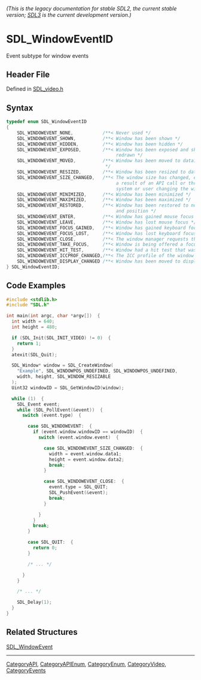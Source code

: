 ###### (This is the legacy documentation for stable SDL2, the current stable version; [SDL3](https://wiki.libsdl.org/SDL3/) is the current development version.)
# SDL_WindowEventID

Event subtype for window events

## Header File

Defined in [SDL_video.h](https://github.com/libsdl-org/SDL/blob/SDL2/include/SDL_video.h)

## Syntax

```c
typedef enum SDL_WindowEventID
{
    SDL_WINDOWEVENT_NONE,           /**< Never used */
    SDL_WINDOWEVENT_SHOWN,          /**< Window has been shown */
    SDL_WINDOWEVENT_HIDDEN,         /**< Window has been hidden */
    SDL_WINDOWEVENT_EXPOSED,        /**< Window has been exposed and should be
                                         redrawn */
    SDL_WINDOWEVENT_MOVED,          /**< Window has been moved to data1, data2
                                     */
    SDL_WINDOWEVENT_RESIZED,        /**< Window has been resized to data1xdata2 */
    SDL_WINDOWEVENT_SIZE_CHANGED,   /**< The window size has changed, either as
                                         a result of an API call or through the
                                         system or user changing the window size. */
    SDL_WINDOWEVENT_MINIMIZED,      /**< Window has been minimized */
    SDL_WINDOWEVENT_MAXIMIZED,      /**< Window has been maximized */
    SDL_WINDOWEVENT_RESTORED,       /**< Window has been restored to normal size
                                         and position */
    SDL_WINDOWEVENT_ENTER,          /**< Window has gained mouse focus */
    SDL_WINDOWEVENT_LEAVE,          /**< Window has lost mouse focus */
    SDL_WINDOWEVENT_FOCUS_GAINED,   /**< Window has gained keyboard focus */
    SDL_WINDOWEVENT_FOCUS_LOST,     /**< Window has lost keyboard focus */
    SDL_WINDOWEVENT_CLOSE,          /**< The window manager requests that the window be closed */
    SDL_WINDOWEVENT_TAKE_FOCUS,     /**< Window is being offered a focus (should SetWindowInputFocus() on itself or a subwindow, or ignore) */
    SDL_WINDOWEVENT_HIT_TEST,       /**< Window had a hit test that wasn't SDL_HITTEST_NORMAL. */
    SDL_WINDOWEVENT_ICCPROF_CHANGED,/**< The ICC profile of the window's display has changed. */
    SDL_WINDOWEVENT_DISPLAY_CHANGED /**< Window has been moved to display data1. */
} SDL_WindowEventID;
```

## Code Examples

```c++
#include <stdlib.h>
#include "SDL.h"

int main(int argc, char *argv[])  {
  int width = 640;
  int height = 480;

  if (SDL_Init(SDL_INIT_VIDEO) != 0)  {
    return 1;
  }
  atexit(SDL_Quit);

  SDL_Window* window = SDL_CreateWindow(
    "Example", SDL_WINDOWPOS_UNDEFINED, SDL_WINDOWPOS_UNDEFINED,
    width, height, SDL_WINDOW_RESIZABLE
  );
  Uint32 windowID = SDL_GetWindowID(window);

  while (1)  {
    SDL_Event event;
    while (SDL_PollEvent(&event))  {
      switch (event.type)  {

        case SDL_WINDOWEVENT:  {
          if (event.window.windowID == windowID)  {
            switch (event.window.event)  {

              case SDL_WINDOWEVENT_SIZE_CHANGED:  {
                width = event.window.data1;
                height = event.window.data2;
                break;
              }

              case SDL_WINDOWEVENT_CLOSE:  {
                event.type = SDL_QUIT;
                SDL_PushEvent(&event);
                break;
              }

            }
          }
          break;
        }

        case SDL_QUIT:  {
          return 0;
        }

        /* ... */

      }
    }

    /* ... */

    SDL_Delay(1);
  }
}
```

## Related Structures

[SDL_WindowEvent](SDL_WindowEvent)

----
[CategoryAPI](CategoryAPI), [CategoryAPIEnum](CategoryAPIEnum), [CategoryEnum](CategoryEnum), [CategoryVideo](CategoryVideo), [CategoryEvents](CategoryEvents)



